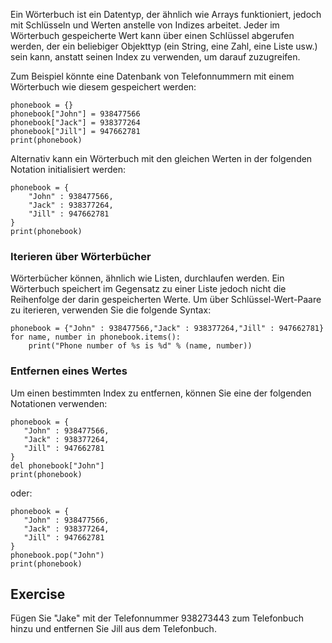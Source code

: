 Ein Wörterbuch ist ein Datentyp, der ähnlich wie Arrays funktioniert, jedoch mit Schlüsseln und Werten anstelle von Indizes arbeitet. Jeder im Wörterbuch gespeicherte Wert kann über einen Schlüssel abgerufen werden, der ein beliebiger Objekttyp (ein String, eine Zahl, eine Liste usw.) sein kann, anstatt seinen Index zu verwenden, um darauf zuzugreifen.

Zum Beispiel könnte eine Datenbank von Telefonnummern mit einem Wörterbuch wie diesem gespeichert werden:

    phonebook = {}
    phonebook["John"] = 938477566
    phonebook["Jack"] = 938377264
    phonebook["Jill"] = 947662781
    print(phonebook)

Alternativ kann ein Wörterbuch mit den gleichen Werten in der folgenden Notation initialisiert werden:

    phonebook = {
        "John" : 938477566,
        "Jack" : 938377264,
        "Jill" : 947662781
    }
    print(phonebook)

### Iterieren über Wörterbücher

Wörterbücher können, ähnlich wie Listen, durchlaufen werden. Ein Wörterbuch speichert im Gegensatz zu einer Liste jedoch nicht die Reihenfolge der darin gespeicherten Werte. Um über Schlüssel-Wert-Paare zu iterieren, verwenden Sie die folgende Syntax:

    phonebook = {"John" : 938477566,"Jack" : 938377264,"Jill" : 947662781}
    for name, number in phonebook.items():
        print("Phone number of %s is %d" % (name, number))

### Entfernen eines Wertes

Um einen bestimmten Index zu entfernen, können Sie eine der folgenden Notationen verwenden:

    phonebook = {
       "John" : 938477566,
       "Jack" : 938377264,
       "Jill" : 947662781
    }
    del phonebook["John"]
    print(phonebook)

oder:

    phonebook = {
       "John" : 938477566,
       "Jack" : 938377264,
       "Jill" : 947662781
    }
    phonebook.pop("John")
    print(phonebook)

Exercise
--------

Fügen Sie "Jake" mit der Telefonnummer 938273443 zum Telefonbuch hinzu und entfernen Sie Jill aus dem Telefonbuch.